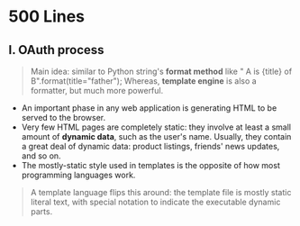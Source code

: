 # 500 Lines

## I. OAuth process
> Main idea: similar to Python string's **format method** like " A is {title} of B".format(title="father"); Whereas, **template engine** is also a formatter, but much more powerful.
- An important phase in any web application is generating HTML to be served to the browser.
- Very few HTML pages are completely static: they involve at least a small amount of __dynamic data__, such as the user's name. Usually, they contain a great deal of dynamic data: product listings, friends' news updates, and so on.
- The mostly-static style used in templates is the opposite of how most programming languages work.
> A template language flips this around: the template file is mostly static literal text, with special notation to indicate the executable dynamic parts.
